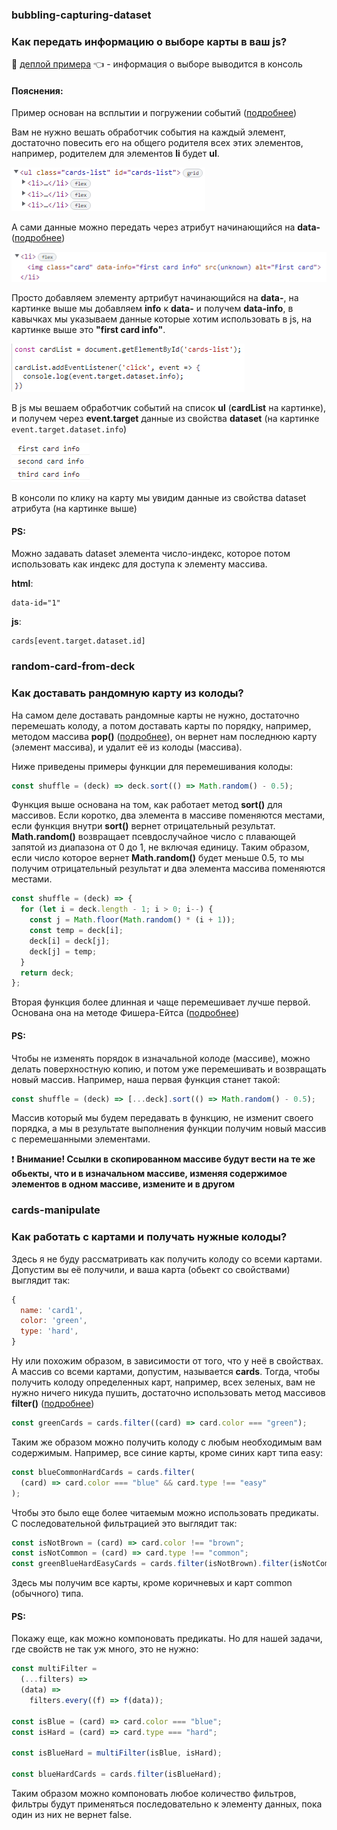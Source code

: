 ### bubbling-capturing-dataset

### Как передать информацию о выборе карты в ваш js?

:eyes: [деплой примера](https://redvoxdev.github.io/howto/) :point_left: - информация о выборе выводится в консоль

#### Пояснения:

Пример основан на всплытии и погружении событий ([подробнее](https://learn.javascript.ru/bubbling-and-capturing))

Вам не нужно вешать обработчик события на каждый элемент, достаточно повесить его на общего родителя всех этих элементов, например, родителем для элементов **li** будет **ul**.

![пример 1](example1.png)

А сами данные можно передать через атрибут начинающийся на **data-** ([подробнее](https://learn.javascript.ru/dom-attributes-and-properties#nestandartnye-atributy-dataset))

![пример 2](example2.png)

Просто добавляем элементу артрибут начинающийся на **data-**, на картинке выше мы добавляем **info** к **data-** и получем **data-info**, в кавычках мы указываем данные которые хотим использовать в js, на картинке выше это **"first card info"**.

![пример 3](example3.png)

В js мы вешаем обработчик событий на список **ul** (**cardList** на картинке), и получем через **event.target** данные из свойства **dataset** (на картинке `event.target.dataset.info`)

![пример 4](example4.png)

В консоли по клику на карту мы увидим данные из свойства dataset атрибута (на картинке выше)

#### PS:

Можно задавать dataset элемента число-индекс, которое потом использовать как индекс для доступа к элементу массива.

**html**:

```
data-id="1"
```

**js**:

```
cards[event.target.dataset.id]
```

### random-card-from-deck

### Как доставать рандомную карту из колоды?

На самом деле доставать рандомные карты не нужно, достаточно перемешать колоду, а потом доставать карты по порядку, например, методом массива **pop()** ([подробнее](https://developer.mozilla.org/ru/docs/Web/JavaScript/Reference/Global_Objects/Array/pop)), он вернет нам последнюю карту (элемент массива), и удалит её из колоды (массива).

Ниже приведены примеры функции для перемешивания колоды:

```javascript
const shuffle = (deck) => deck.sort(() => Math.random() - 0.5);
```

Функция выше основана на том, как работает метод **sort()** для массивов. Если коротко, два элемента в массиве поменяются местами, если функция внутри **sort()** вернет отрицательный результат. **Math.random()** возвращает псевдослучайное число с плавающей запятой из диапазона от 0 до 1, не включая единицу. Таким образом, если число которое вернет **Math.random()** будет меньше 0.5, то мы получим отрицательный результат и два элемента массива поменяются местами.

```javascript
const shuffle = (deck) => {
  for (let i = deck.length - 1; i > 0; i--) {
    const j = Math.floor(Math.random() * (i + 1));
    const temp = deck[i];
    deck[i] = deck[j];
    deck[j] = temp;
  }
  return deck;
};
```

Вторая функция более длинная и чаще перемешивает лучше первой. Основана она на методе Фишера-Ейтса ([подробнее](https://ru.wikipedia.org/wiki/%D0%A2%D0%B0%D1%81%D0%BE%D0%B2%D0%B0%D0%BD%D0%B8%D0%B5_%D0%A4%D0%B8%D1%88%D0%B5%D1%80%D0%B0_%E2%80%94_%D0%99%D0%B5%D1%82%D1%81%D0%B0))

#### PS:

Чтобы не изменять порядок в изначальной колоде (массиве), можно делать поверхностную копию, и потом уже перемешивать и возвращать новый массив. Например, наша первая функция станет такой:

```javascript
const shuffle = (deck) => [...deck].sort(() => Math.random() - 0.5);
```

Массив который мы будем передавать в функцию, не изменит своего порядка, а мы в результате выполнения функции получим новый массив с перемешанными элементами.

:heavy_exclamation_mark: **Внимание! Ссылки в cкопированном массиве будут вести на те же обьекты, что и в изначальном массиве, изменяя содержимое элементов в одном массиве, измените и в другом**

### cards-manipulate

### Как работать с картами и получать нужные колоды?

Здесь я не буду рассматривать как получить колоду со всеми картами. Допустим вы её получили, и ваша карта (обьект со свойствами) выглядит так:

```javascript
{
  name: 'card1',
  color: 'green',
  type: 'hard',
}
```

Ну или похожим образом, в зависимости от того, что у неё в свойствах. А массив со всеми картами, допустим, называется **cards**.
Тогда, чтобы получить колоду определенных карт, например, всех зеленых, вам не нужно ничего никуда пушить, достаточно использовать метод массивов **filter()** ([подробнее](https://developer.mozilla.org/ru/docs/Web/JavaScript/Reference/Global_Objects/Array/filter))

```javascript
const greenCards = cards.filter((card) => card.color === "green");
```

Таким же образом можно получить колоду с любым необходимым вам содержимым. Например, все синие карты, кроме синих карт типа easy:

```javascript
const blueCommonHardCards = cards.filter(
  (card) => card.color === "blue" && card.type !== "easy"
);
```

Чтобы это было еще более читаемым можно использовать предикаты. С последовательной фильтрацией это выглядит так:

```javascript
const isNotBrown = (card) => card.color !== "brown";
const isNotCommon = (card) => card.type !== "common";
const greenBlueHardEasyCards = cards.filter(isNotBrown).filter(isNotCommon);
```

Здесь мы получим все карты, кроме коричневых и карт common (обычного) типа.

#### PS:

Покажу еще, как можно компоновать предикаты. Но для нашей задачи, где свойств не так уж много, это не нужно:

```javascript
const multiFilter =
  (...filters) =>
  (data) =>
    filters.every((f) => f(data));

const isBlue = (card) => card.color === "blue";
const isHard = (card) => card.type === "hard";

const isBlueHard = multiFilter(isBlue, isHard);

const blueHardCards = cards.filter(isBlueHard);
```

Таким образом можно компоновать любое количество фильтров, фильтры будут применяться последовательно к элементу данных, пока один из них не вернет false.
